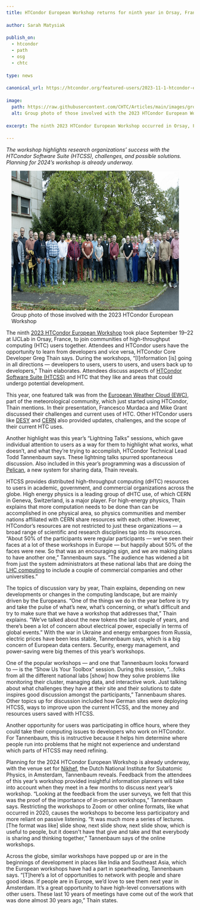 ```yaml
---
title: HTCondor European Workshop returns for ninth year in Orsay, France

author: Sarah Matysiak

publish_on:
  - htcondor
  - path
  - osg
  - chtc
  
type: news

canonical_url: https://htcondor.org/featured-users/2023-11-1-htcondor-european-workshop.html

image:
  path: https://raw.githubusercontent.com/CHTC/Articles/main/images/groupphoto.png
  alt: Group photo of those involved with the 2023 HTCondor European Workshop
  
excerpt: The ninth 2023 HTCondor European Workshop occurred in Orsay, France, September 19-22

--- 
```


*The workshop highlights research organizations’ success with the HTCondor Software Suite (HTCSS), challenges, and possible 
solutions. Planning for 2024’s workshop is already underway.*

<figure class="figure float-end" style="margin-left: 1em">
  <img src='https://raw.githubusercontent.com/CHTC/Articles/main/images/groupphoto.png' height="375" width="600" class="figure-img img-fluid rounded" alt="Group photo of those involved with the 2023 HTCondor European Workshop">
  <figcaption class="figure-caption">Group photo of those involved with the 2023 HTCondor European Workshop<br/></figcaption>
</figure>

The ninth [2023 HTCondor European Workshop](https://indico.cern.ch/event/1274213/) took place September 19–22 
at IJCLab in Orsay, France, to join communities of high-throughput computing
(HTC) users together. Attendees and HTCondor users have the opportunity to learn from developers and vice versa, 
HTCondor Core Developer Greg Thain says. During the workshops, “[I]nformation [is] going in all directions — developers
to users, users to users, and users back up to developers,” Thain elaborates. Attendees discuss aspects of 
[HTCondor Software Suite (HTCSS)](https://htcondor.org/) and HTC that they like and areas that could undergo potential development.

  

This year, one featured talk was from the [European Weather Cloud (EWC)](https://www.europeanweather.cloud/),
part of the meteorological community, which just started using HTCondor, Thain mentions. In their presentation, 
Francesco Murdaca and Mike Grant discussed their challenges and current uses of HTC. Other HTCondor users like
[DESY](https://www.desy.de/index_eng.html) and [CERN](https://home.cern/science/physics) also provided updates,
challenges, and the scope of their current HTC uses.

  

Another highlight was this year’s “Lightning Talks” sessions, which gave individual attention to users as a way 
for them to highlight what works, what doesn’t, and what they’re trying to accomplish, HTCondor Technical Lead 
Todd Tannenbaum says. These lightning talks spurred spontaneous discussion. Also included in this year’s programming 
was a discussion of [Pelican](https://pelicanplatform.org/), a new system for sharing data, Thain reveals.

  

HTCSS provides distributed high-throughput computing (dHTC) resources to users in academic, government, and commercial
organizations across the globe. High energy physics is a leading group of dHTC use, of which CERN in Geneva, Switzerland,
is a major player. For high-energy physics, Thain explains that more computation needs to be done than can be accomplished
in one physical area, so physics communities and member nations affiliated with CERN share resources with each other. 
However, HTCondor’s resources are not restricted to just these organizations — a broad range of scientific and research 
disciplines tap into its resources. “About 50% of the participants were regular participants — we’ve seen their faces at 
a lot of these workshops in Europe — but happily about 50% of the faces were new. So that was an encouraging sign, and 
we are making plans to have another one,” Tannenbaum says. “The audience has widened a bit from just the system administrators 
at these national labs that are doing the [LHC computing](https://home.cern/science/computing/grid) to include a couple of
commercial companies and other universities.”

  

The topics of discussion vary by year, Thain explains, depending on new developments or changes in the computing landscape,
but are mainly driven by the Europeans. “One of the things we do in the year before is try and take the pulse of what’s new,
what’s concerning, or what’s difficult and try to make sure that we have a workshop that addresses that,” Thain explains. 
“We’ve talked about the new tokens the last couple of years, and there’s been a lot of concern about electrical power, especially 
in terms of global events.” With the war in Ukraine and energy embargoes from Russia, electric prices have been less stable, 
Tannenbaum says, which is a big concern of European data centers. Security, energy management, and power-saving were big 
themes of this year’s workshops.

  

One of the popular workshops — and one that Tannenbaum looks forward to — is the “Show Us Your Toolbox” session. During this
session, “...folks from all the different national labs [show] how they solve problems like monitoring their cluster, managing 
data, and interactive work. Just talking about what challenges they have at their site and their solutions to date inspires
good discussion amongst the participants,” Tannenbaum shares. Other topics up for discussion included how German sites were 
deploying HTCSS, ways to improve upon the current HTCSS, and the money and resources users saved with HTCSS.

  

Another opportunity for users was participating in office hours, where they could take their computing issues to developers
who work on HTCondor. For Tannenbaum, this is instructive because it helps him determine where people run into problems that
he might not experience and understand which parts of HTCSS may need refining.

  

Planning for the 2024 HTCondor European Workshop is already underway, with the venue set for [Nikhef](https://www.nikhef.nl/en/),
the Dutch National Institute for Subatomic Physics, in Amsterdam, Tannenbaum reveals. Feedback from the attendees of this year’s
workshop provided insightful information planners will take into account when they meet in a few months to discuss next year’s 
workshop. “Looking at the feedback from the user surveys, we felt that this was the proof of the importance of in-person workshops,” 
Tannenbaum says. Restricting the workshops to Zoom or other online formats, like what occurred in 2020, causes the workshops to 
become less participatory and more reliant on passive listening. “It was much more a series of lectures. [The format was like] slide 
show, next slide show, next slide show, which is useful to people, but it doesn't have that give and take and that everybody is 
sharing and thinking together,” Tannenbaum says of the online workshops.

  

Across the globe, similar workshops have popped up or are in the beginnings of development in places like India and Southeast Asia, 
which the European workshops have had a part in spearheading, Tannenbaum says. “[T]here’s a lot of opportunities to
network with people and share good ideas. If people are in Europe, we’d love to see them next year in Amsterdam. It’s a great 
opportunity to have high-level conversations with other users. These last 10 years of meetings have come out of the work that 
was done almost 30 years ago,” Thain states.
